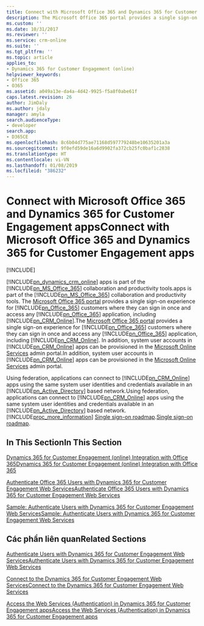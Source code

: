 ```yaml
---
title: Connect with Microsoft Office 365 and Dynamics 365 for Customer Engagement apps | MicrosoftDocs
description: The Microsoft Office 365 portal provides a single sign-on experience for Office 365 customers where they can sign in once and access any Office 365 application, including Dynamics 365 for Customer Engagement apps
ms.custom: ''
ms.date: 10/31/2017
ms.reviewer: ''
ms.service: crm-online
ms.suite: ''
ms.tgt_pltfrm: ''
ms.topic: article
applies_to:
- Dynamics 365 for Customer Engagement (online)
helpviewer_keywords:
- Office 365
- O365
ms.assetid: a049a13e-da4a-4d42-9925-f5a8f0abe61f
caps.latest.revision: 26
author: JimDaly
ms.author: jdaly
manager: amyla
search.audienceType:
- developer
search.app:
- D365CE
ms.openlocfilehash: 8c6b04d775ae71168d597779248be10635201a3a
ms.sourcegitcommit: 9f0efd59de16a6d9902fa372cb25fc0baf1c2838
ms.translationtype: HT
ms.contentlocale: vi-VN
ms.lasthandoff: 01/08/2019
ms.locfileid: "386232"
---
```

# <a name="connect-with-microsoft-office-365-and-dynamics-365-for-customer-engagement-apps"></a><span data-ttu-id="8d78a-103">Connect with Microsoft Office 365 and Dynamics 365 for Customer Engagement apps</span><span class="sxs-lookup"><span data-stu-id="8d78a-103">Connect with Microsoft Office 365 and Dynamics 365 for Customer Engagement apps</span></span>

[!INCLUDE[](../includes/cc_applies_to_update_9_0_0.md)]

[!INCLUDE[pn_dynamics_crm_online](../includes/pn-dynamics-crm-online.md)] <span data-ttu-id="8d78a-104">apps is part of the [!INCLUDE[pn_MS_Office_365](../includes/pn-ms-office-365.md)] collaboration and productivity tools.</span><span class="sxs-lookup"><span data-stu-id="8d78a-104">apps is part of the [!INCLUDE[pn_MS_Office_365](../includes/pn-ms-office-365.md)] collaboration and productivity tools.</span></span> <span data-ttu-id="8d78a-105">The [Microsoft Office 365 portal](http://www.microsoft.com/office365) provides a single sign-on experience for [!INCLUDE[pn_Office_365](../includes/pn-office-365.md)] customers where they can sign in once and access any [!INCLUDE[pn_Office_365](../includes/pn-office-365.md)] application, including [!INCLUDE[pn_CRM_Online](../includes/pn-crm-online.md)].</span><span class="sxs-lookup"><span data-stu-id="8d78a-105">The [Microsoft Office 365 portal](http://www.microsoft.com/office365) provides a single sign-on experience for [!INCLUDE[pn_Office_365](../includes/pn-office-365.md)] customers where they can sign in once and access any [!INCLUDE[pn_Office_365](../includes/pn-office-365.md)] application, including [!INCLUDE[pn_CRM_Online](../includes/pn-crm-online.md)].</span></span> <span data-ttu-id="8d78a-106">In addition, system user accounts in [!INCLUDE[pn_CRM_Online](../includes/pn-crm-online.md)] apps can be provisioned in the [Microsoft Online Services](http://portal.microsoftonline.com/) admin portal.</span><span class="sxs-lookup"><span data-stu-id="8d78a-106">In addition, system user accounts in [!INCLUDE[pn_CRM_Online](../includes/pn-crm-online.md)] apps can be provisioned in the [Microsoft Online Services](http://portal.microsoftonline.com/) admin portal.</span></span>  
  
 <span data-ttu-id="8d78a-107">Using federation, applications can connect to [!INCLUDE[pn_CRM_Online](../includes/pn-crm-online.md)] apps using the same system user identities and credentials available in an [!INCLUDE[pn_Active_Directory](../includes/pn-active-directory.md)] based network.</span><span class="sxs-lookup"><span data-stu-id="8d78a-107">Using federation, applications can connect to [!INCLUDE[pn_CRM_Online](../includes/pn-crm-online.md)] apps using the same system user identities and credentials available in an [!INCLUDE[pn_Active_Directory](../includes/pn-active-directory.md)] based network.</span></span> [!INCLUDE[proc_more_information](../includes/proc-more-information.md)] <span data-ttu-id="8d78a-108">[Single sign-on roadmap](https://technet.microsoft.com/library/hh967643.aspx).</span><span class="sxs-lookup"><span data-stu-id="8d78a-108">[Single sign-on roadmap](https://technet.microsoft.com/library/hh967643.aspx).</span></span>  
  
## <a name="in-this-section"></a><span data-ttu-id="8d78a-109">In This Section</span><span class="sxs-lookup"><span data-stu-id="8d78a-109">In This Section</span></span>  
 [<span data-ttu-id="8d78a-110">Dynamics 365 for Customer Engagement (online) Integration with Office 365</span><span class="sxs-lookup"><span data-stu-id="8d78a-110">Dynamics 365 for Customer Engagement (online) Integration with Office 365</span></span>](online-integration-office-365.md)  
  
 [<span data-ttu-id="8d78a-111">Authenticate Office 365 Users with Dynamics 365 for Customer Engagement Web Services</span><span class="sxs-lookup"><span data-stu-id="8d78a-111">Authenticate Office 365 Users with Dynamics 365 for Customer Engagement Web Services</span></span>](authenticate-office-365-users-customer-engagement-web-services.md)  
  
 [<span data-ttu-id="8d78a-112">Sample: Authenticate Users with Dynamics 365 for Customer Engagement Web Services</span><span class="sxs-lookup"><span data-stu-id="8d78a-112">Sample: Authenticate Users with Dynamics 365 for Customer Engagement Web Services</span></span>](sample-authenticate-users-web-services.md)  
  
## <a name="related-sections"></a><span data-ttu-id="8d78a-113">Các phần liên quan</span><span class="sxs-lookup"><span data-stu-id="8d78a-113">Related Sections</span></span>  
 [<span data-ttu-id="8d78a-114">Authenticate Users with Dynamics 365 for Customer Engagement Web Services</span><span class="sxs-lookup"><span data-stu-id="8d78a-114">Authenticate Users with Dynamics 365 for Customer Engagement Web Services</span></span>](authenticate-users.md)  
  
 [<span data-ttu-id="8d78a-115">Connect to the Dynamics 365 for Customer Engagement Web Services</span><span class="sxs-lookup"><span data-stu-id="8d78a-115">Connect to the Dynamics 365 for Customer Engagement Web Services</span></span>](authenticate-office-365-users-customer-engagement-web-services.md)  
  
 [<span data-ttu-id="8d78a-116">Access the Web Services (Authentication) in Dynamics 365 for Customer Engagement apps</span><span class="sxs-lookup"><span data-stu-id="8d78a-116">Access the Web Services (Authentication) in Dynamics 365 for Customer Engagement apps</span></span>](authenticate-users.md)
